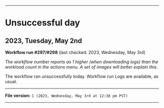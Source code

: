 
***

# Unsuccessful day

## 2023, Tuesday, May 2nd

**Workflow run #297/#298** (last checked: 2023, Wednesday, May 3rd)

_The workflow number reports as 1 higher (when downloading logs) than the workload count in the actions menu. A set of images will better explain this._

The workflow ran unsuccessfully today. Workflow run Logs are available, as usual.

***

**File version:** `1 (2023, Wednesday, May 3rd at 12:38 pm PST)`

***
